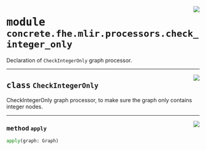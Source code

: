 <!-- markdownlint-disable -->

<a href="../../../../concrete-ml/.venv/lib/python3.9/site-packages/concrete/fhe/mlir/processors/check_integer_only.py#L0"><img align="right" style="float:right;" src="https://img.shields.io/badge/-source-cccccc?style=flat-square"></a>

# <kbd>module</kbd> `concrete.fhe.mlir.processors.check_integer_only`
Declaration of `CheckIntegerOnly` graph processor. 



---

<a href="../../../../concrete-ml/.venv/lib/python3.9/site-packages/concrete/fhe/mlir/processors/check_integer_only.py#L10"><img align="right" style="float:right;" src="https://img.shields.io/badge/-source-cccccc?style=flat-square"></a>

## <kbd>class</kbd> `CheckIntegerOnly`
CheckIntegerOnly graph processor, to make sure the graph only contains integer nodes. 




---

<a href="../../../../concrete-ml/.venv/lib/python3.9/site-packages/concrete/fhe/mlir/processors/check_integer_only.py#L15"><img align="right" style="float:right;" src="https://img.shields.io/badge/-source-cccccc?style=flat-square"></a>

### <kbd>method</kbd> `apply`

```python
apply(graph: Graph)
```






